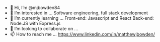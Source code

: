 - 👋 Hi, I’m @mjbowden84
- 👀 I’m interested in ...
    Software engineering, full stack development
- 🌱 I’m currently learning ...
  Front-end: Javascript and React
  Back-end: Node.JS with Express.js
- 💞️ I’m looking to collaborate on ...
- 📫 How to reach me ...
https://www.linkedin.com/in/matthewjbowden/

<!---
mjbowden84/mjbowden84 is a ✨ special ✨ repository because its `README.md` (this file) appears on your GitHub profile.
You can click the Preview link to take a look at your changes.
--->
